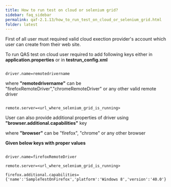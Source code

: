 ```yaml
---
title: How to run test on cloud or selenium grid?
sidebar: faq_sidebar
permalink: qaf-2.1.13/how_to_run_test_on_cloud_or_selenium_grid.html
folder: latest
---
```



First of all user must required valid cloud exection provider's account which user can create from their web site.

To run QAS test on cloud user required to add following keys either in  **application.properties** or in **testrun_config.xml**

```properties

driver.name=remotedrivername

```

where **"remotedrivername"** can be "firefoxRemoteDriver","chromeRemoteDriver"  or any other valid remote driver

```properties

remote.server=<url_where_selenium_grid_is_running>

```


User can also provide additional properties of driver using **"browser.additional.capabilities"** key

where **"browser"** can be "firefox", "chrome" or any other browser

**Given below keys with proper values**

```properties

driver.name=firefoxRemoteDriver

remote.server=<url_where_selenium_grid_is_running>

firefox.additional.capabilities={'name':'SampleTestOnFirefox','platform':'Windows 8','version':'40.0'}

```



